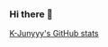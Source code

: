 ### Hi there 👋

<!--
**maeseok/maeseok** is a ✨ _special_ ✨ repository because its `README.md` (this file) appears on your GitHub profile.

Here are some ideas to get you started:

- 🔭 I’m currently working on ...
- 🌱 I’m currently learning ...
- 👯 I’m looking to collaborate on ...
- 🤔 I’m looking for help with ...
- 💬 Ask me about ...
- 📫 How to reach me: ...
- 😄 Pronouns: ...
- ⚡ Fun fact: ...
-->
[K-Junyyy's GitHub stats](https://github-readme-stats.vercel.app/api?username=maeseok&show_icons=true&theme=highcontrast) 
